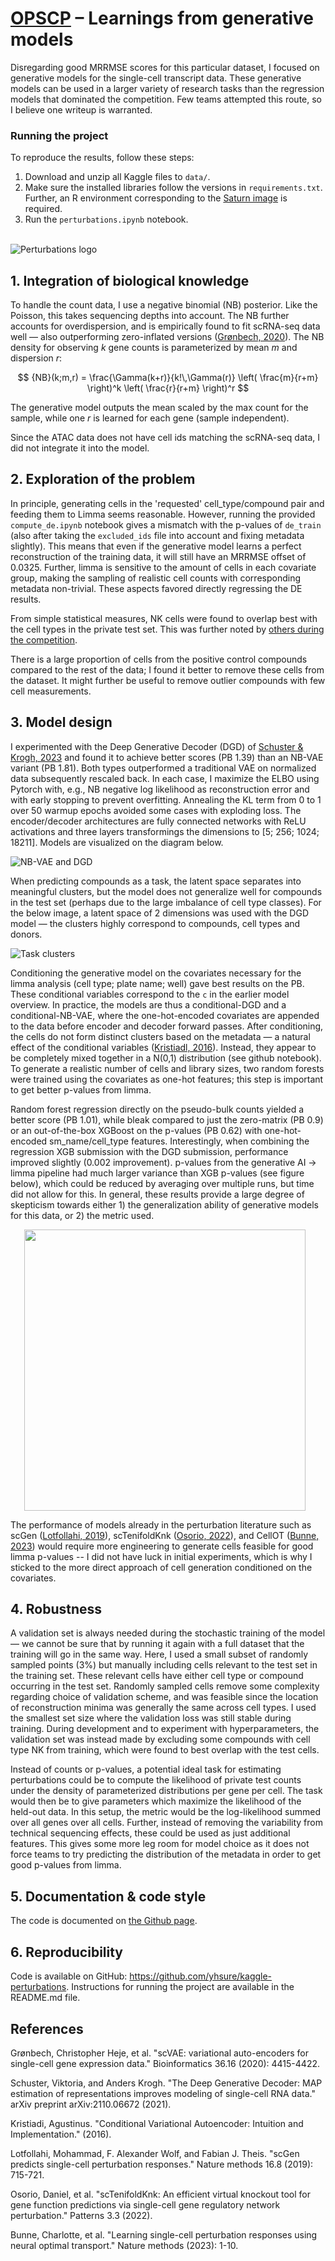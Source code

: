 # [OPSCP][op] – Learnings from generative models
Disregarding good MRRMSE scores for this particular dataset, I focused on generative models for the single-cell transcript data. These generative models can be used in a larger variety of research tasks than the regression models that dominated the competition. Few teams attempted this route, so I believe one writeup is warranted.

### Running the project
To reproduce the results, follow these steps: 
1. Download and unzip all Kaggle files to `data/`.
2. Make sure the installed libraries follow the versions in `requirements.txt`. Further, an R environment corresponding to the [Saturn image][1] is required. 
3. Run the `perturbations.ipynb` notebook.

[1]: https://github.com/saturncloud/images/tree/release-2023.05.01/saturn-python-pytorch
[op]: https://www.kaggle.com/competitions/open-problems-single-cell-perturbations

\
![Perturbations logo](figures/perturbs_small.png)


## 1. Integration of biological knowledge
To handle the count data, I use a negative binomial (NB) posterior. Like the Poisson, this takes sequencing depths into account. The NB further accounts for overdispersion, and is empirically found to fit scRNA-seq data well — also outperforming zero-inflated versions ([Grønbech, 2020][scVAE]). The NB density for observing $k$ gene counts is parameterized by mean $m$ and dispersion $r$:

$$ {NB}(k;m,r) = \frac{\Gamma(k+r)}{k!\,\Gamma(r)} \left( \frac{m}{r+m} \right)^k
\left( \frac{r}{r+m} \right)^r $$

The generative model outputs the mean scaled by the max count for the sample, while one $r$ is learned for each gene (sample independent). 

Since the ATAC data does not have cell ids matching the scRNA-seq data, I did not integrate it into the model. 


<!-- How does your model integrate biological knowledge into predictions? We want to know what you tried, and how it worked! This may include, but is not limited to:

    How did you integrate the ATAC data? Which representation did you use?
    How did you integrate LINCS data? How did this improve your model?
    Did you use the chemical structures in your model?
    Did you use other data sources? Which ones, why?
    What representation of the single-cell data did you use? Did you reduce genes into modules? Did you learn a gene regulatory network? We want to know!
    If adding a particular biological prior didn’t work, how did you judge this and why do you think this failed? -->



## 2. Exploration of the problem
In principle, generating cells in the 'requested' cell_type/compound pair and feeding them to Limma seems reasonable. However, running the provided `compute_de.ipynb` notebook gives a mismatch with the p-values of `de_train` (also after taking the `excluded_ids` file into account and fixing metadata slightly). This means that even if the generative model learns a perfect reconstruction of the training data, it will still have an MRRMSE offset of 0.0325. Further, limma is sensitive to the amount of cells in each covariate group, making the sampling of realistic cell counts with corresponding metadata non-trivial. These aspects favored directly regressing the DE results.

From simple statistical measures, NK cells were found to overlap best with the cell types in the private test set. This was further noted by [others during the competition][nk_cells]. 

There is a large proportion of cells from the positive control compounds compared to the rest of the data; I found it better to remove these cells from the dataset. It might further be useful to remove outlier compounds with few cell measurements. 


<!-- We’re interested in understanding the problem of generalizing perturbation responses across cell lines. We hope this competition not only produces record-breaking models, but also helps us better understand the problem. Here are the kinds of questions we want you to help us answer:

    Are there some cell types it’s easier to predict across? What about sets of genes?
    Do you have any evidence to suggest how you might develop an ideal training set for cell type translation beyond random sampling of compounds in cell types?
    What is the relationship between the number of compounds measured in the held-out cell types and model performance? Is there a sweet spot? -->



## 3. Model design
I experimented with the Deep Generative Decoder (DGD) of [Schuster & Krogh, 2023][DGD] and found it to achieve better scores (PB 1.39) than an NB-VAE variant (PB 1.81). Both types outperformed a traditional VAE on normalized data subsequently rescaled back. In each case, I maximize the ELBO using Pytorch with, e.g., NB negative log likelihood as reconstruction error and with early stopping to prevent overfitting. Annealing the KL term from 0 to 1 over 50 warmup epochs avoided some cases with exploding loss. The encoder/decoder architectures are fully connected networks with ReLU activations and three layers transformings the dimensions to [5; 256; 1024; 18211]. Models are visualized on the diagram below. 

![NB-VAE and DGD](./figures/vaedgd_withC_nontransparent.png)


When predicting compounds as a task, the latent space separates into meaningful clusters, but the model does not generalize well for compounds in the test set (perhaps due to the large imbalance of cell type classes). For the below image, a latent space of 2 dimensions was used with the DGD model — the clusters highly correspond to compounds, cell types and donors. 

![Task clusters](./figures/clusters.png)

Conditioning the generative model on the covariates necessary for the limma analysis (cell type; plate name; well) gave best results on the PB. These conditional variables correspond to the `c` in the earlier model overview. In practice, the models are thus a conditional-DGD and a conditional-NB-VAE, where the one-hot-encoded covariates are appended to the data before encoder and decoder forward passes. After conditioning, the cells do not form distinct clusters based on the metadata — a natural effect of the conditional variables ([Kristiadl, 2016][cvae]). Instead, they appear to be completely mixed together in a N(0,1) distribution (see github notebook). To generate a realistic number of cells and library sizes, two random forests were trained using the covariates as one-hot features; this step is important to get better p-values from limma.

Random forest regression directly on the pseudo-bulk counts yielded a better score (PB 1.01), while bleak compared to just the zero-matrix (PB 0.9) or an out-of-the-box XGBoost on the p-values (PB 0.62) with one-hot-encoded sm_name/cell_type features. Interestingly, when combining the regression XGB submission with the DGD submission, performance improved slightly (0.002 improvement). p-values from the generative AI -> limma pipeline had much larger variance than XGB p-values (see figure below), which could be reduced by averaging over multiple runs, but time did not allow for this. In general, these results provide a large degree of skepticism towards either 1) the generalization ability of generative models for this data, or 2) the metric used. 

<div style="text-align: center;">
    <img src="./figures/histogram.png" width="450" style="margin-right: 10px;">
</div>

The performance of models already in the perturbation literature such as scGen ([Lotfollahi, 2019][scGen]), scTenifoldKnk ([Osorio, 2022][scTenifoldKnk]), and CellOT ([Bunne, 2023][CellOT]) would require more engineering to generate cells feasible for good limma p-values -- I did not have luck in initial experiments, which is why I sticked to the more direct approach of cell generation conditioned on the covariates. 


<!-- It’s no secret that the top models on the leaderboard are often complex ensembles super-tuned to the test data, and this is amazing for our application. That said, we’re also interested in knowing if there are specific classes of models that perform especially well.

    Is there certain technical innovation in your model that you believe represents a step-change in the field?
    Can you show that top performing methods can be well approximated by a simpler model?
    Is your model explainable? How well can you identify what is causing your model to respond to certain inputs? -->

## 4. Robustness
A validation set is always needed during the stochastic training of the model — we cannot be sure that by running it again with a full dataset that the training will go in the same way. Here, I used a small subset of randomly sampled points (3%) but manually including cells relevant to the test set in the training set. These relevant cells have either cell type or compound occurring in the test set. Randomly sampled cells remove some complexity regarding choice of validation scheme, and was feasible since the location of reconstruction minima was generally the same across cell types. I used the smallest set size where the validation loss was still stable during training. During development and to experiment with hyperparameters, the validation set was instead made by excluding some compounds with cell type NK from training, which were found to best overlap with the test cells. 
 <!-- I found the NK cells to overlap best with the private test set cell types. -->

Instead of counts or p-values, a potential ideal task for estimating perturbations could be to compute the likelihood of private test counts under the density of parameterized distributions per gene per cell. The task would then be to give parameters which maximize the likelihood of the held-out data. In this setup, the metric would be the log-likelihood summed over all genes over all cells. Further, instead of removing the variability from technical sequencing effects, these could be used as just additional features. This gives some more leg room for model choice as it does not force teams to try predicting the distribution of the metadata in order to get good p-values from limma. 


<!-- How robust is your model to variability in the data? Here are some ideas for how you might explore this, but we’re interested in unique ideas too.
    Take subsets of the training data (e.g. 95%, 90%, …, 10%). How well does your model performs as a function of percentage of the training data?
    Add small amounts of noise to the input data. What kinds of noise is your model invariant to? Bonus points if the noise is biologically motivated. -->

## 5. Documentation & code style
The code is documented on [the Github page][github]. 


<!-- Here we want to make sure your model and analysis notebooks are well documented and follow a consistent code style. At a minimum, we want to see:

    Documentation describes the general methodology of the solution
    Documentation describes the required hardware and software dependencies, as well as how to install and run the software
    Functions and their arguments are documented
    Code follows basic good practices for the chosen programming language. For example: PEP8 for Python, tidyverse style guide for R
    Code does not contain duplicated code -->

## 6. Reproducibility
Code is available on GitHub: https://github.com/yhsure/kaggle-perturbations.
Instructions for running the project are available in the README.md file.


<!-- 
Here we want to make sure your model and notebooks are reproducible by other scientists.

    Code is available on GitHub
    A list of required dependencies is available (e.g. dependencies.txt for Python)
    Repository contains a Dockerfile or Viash component which can be used to train and run the model
    Documentation contains an example of how to run the method using the Docker container or Viash component -->


## References
Grønbech, Christopher Heje, et al. "scVAE: variational auto-encoders for single-cell gene expression data." Bioinformatics 36.16 (2020): 4415-4422.

Schuster, Viktoria, and Anders Krogh. "The Deep Generative Decoder: MAP estimation of representations improves modeling of single-cell RNA data." arXiv preprint arXiv:2110.06672 (2021).

Kristiadi, Agustinus. "Conditional Variational Autoencoder: Intuition and Implementation." (2016).

Lotfollahi, Mohammad, F. Alexander Wolf, and Fabian J. Theis. "scGen predicts single-cell perturbation responses." Nature methods 16.8 (2019): 715-721.

Osorio, Daniel, et al. "scTenifoldKnk: An efficient virtual knockout tool for gene function predictions via single-cell gene regulatory network perturbation." Patterns 3.3 (2022).

Bunne, Charlotte, et al. "Learning single-cell perturbation responses using neural optimal transport." Nature methods (2023): 1-10.

[scVAE]: https://academic.oup.com/bioinformatics/article/36/16/4415/5838187
[nk_cells]: https://www.kaggle.com/competitions/open-problems-single-cell-perturbations/discussion/457793#2541075
[DGD]: https://arxiv.org/abs/2110.06672
[cvae]: https://agustinus.kristia.de/techblog/2016/12/17/conditional-vae/
[scGen]: https://www.nature.com/articles/s41592-019-0494-8
[scTenifoldKnk]: https://www.sciencedirect.com/science/article/pii/S2666389922000010
[CellOT]: https://www.nature.com/articles/s41592-023-01969-x
[github]: https://github.com/yhsure/kaggle-perturbations